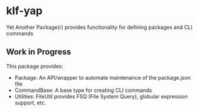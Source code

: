 # klf-yap
Yet Another Package(r) provides functionality for defining packages and CLI commands

## Work in Progress
This package provides:
- Package: An API/wrapper to automate maintenance of the package.json file
- CommandBase: A base type for creating CLI commands
- Utilities: FileUtil provides FSQ (File System Query), globular expression support, etc.
